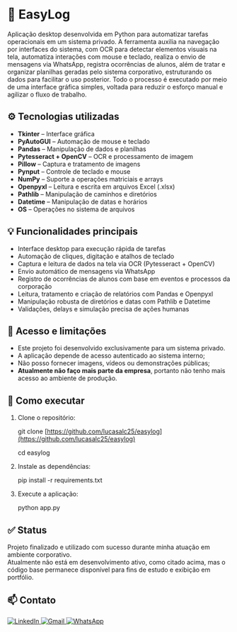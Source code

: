 # 🧩 EasyLog

Aplicação desktop desenvolvida em Python para automatizar tarefas operacionais em um sistema privado. A ferramenta auxilia na navegação por interfaces do sistema, com OCR para detectar elementos visuais na tela, automatiza interações com mouse e teclado, realiza o envio de mensagens via WhatsApp, registra ocorrências de alunos, além de tratar e organizar planilhas geradas pelo sistema corporativo, estruturando os dados para facilitar o uso posterior. Todo o processo é executado por meio de uma interface gráfica simples, voltada para reduzir o esforço manual e agilizar o fluxo de trabalho.

## ⚙️ Tecnologias utilizadas

- **Tkinter** – Interface gráfica
- **PyAutoGUI** – Automação de mouse e teclado
- **Pandas** – Manipulação de dados e planilhas
- **Pytesseract + OpenCV** – OCR e processamento de imagem
- **Pillow** – Captura e tratamento de imagens
- **Pynput** – Controle de teclado e mouse
- **NumPy** – Suporte a operações matriciais e arrays
- **Openpyxl** – Leitura e escrita em arquivos Excel (.xlsx)
- **Pathlib** – Manipulação de caminhos e diretórios
- **Datetime** – Manipulação de datas e horários
- **OS** – Operações no sistema de arquivos

## 💡 Funcionalidades principais

- Interface desktop para execução rápida de tarefas
- Automação de cliques, digitação e atalhos de teclado
- Captura e leitura de dados na tela via OCR (Pytesseract + OpenCV)
- Envio automático de mensagens via WhatsApp
- Registro de ocorrências de alunos com base em eventos e processos da corporação
- Leitura, tratamento e criação de relatórios com Pandas e Openpyxl
- Manipulação robusta de diretórios e datas com Pathlib e Datetime
- Validações, delays e simulação precisa de ações humanas

## 🔐 Acesso e limitações

- Este projeto foi desenvolvido exclusivamente para um sistema privado.
- A aplicação depende de acesso autenticado ao sistema interno;
- Não posso fornecer imagens, vídeos ou demonstrações públicas;
- **Atualmente não faço mais parte da empresa**, portanto não tenho mais acesso ao ambiente de produção.

## 🚀 Como executar

1. Clone o repositório:

    git clone [https://github.com/lucasalc25/easylog](https://github.com/lucasalc25/easylog)
    
    cd easylog

2. Instale as dependências:

    pip install -r requirements.txt

3. Execute a aplicação:

    python app.py

## ✅ Status

Projeto finalizado e utilizado com sucesso durante minha atuação em ambiente corporativo.  
Atualmente não está em desenvolvimento ativo, como citado acima, mas o código base permanece disponível para fins de estudo e exibição em portfólio.

## 📫 Contato

<div align="start">
  <a href="https://www.linkedin.com/in/lucas-alcantara-holanda-673114213/" target="_blank">
    <img src="https://img.shields.io/badge/LinkedIn-0077B5?style=for-the-badge&logo=linkedin&logoColor=white" alt="LinkedIn" />
  </a>
  <a href="mailto:lucas.alc25@gmail.com" target="_blank">
    <img src="https://img.shields.io/badge/Email-D14836?style=for-the-badge&logo=gmail&logoColor=white" alt="Gmail" />
  </a>
  <a href="https://wa.me/5592994093550" target="_blank">
    <img src="https://img.shields.io/badge/WhatsApp-25D366?style=for-the-badge&logo=whatsapp&logoColor=white" alt="WhatsApp" />
  </a>
</div>

 

